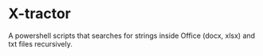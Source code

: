 # X-tractor
A powershell scripts that searches for strings inside Office (docx, xlsx) and txt files recursively.
